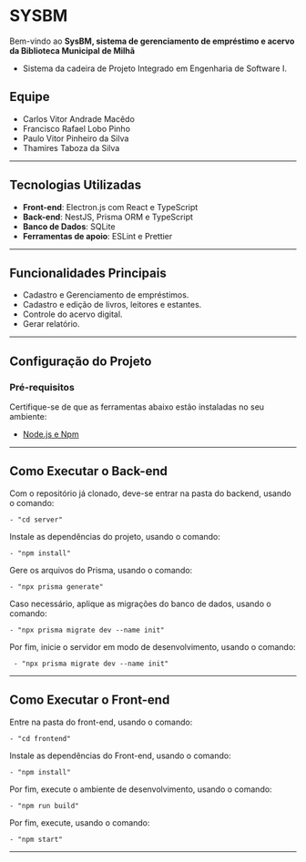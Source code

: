 #  SYSBM

Bem-vindo ao **SysBM, sistema  de gerenciamento de empréstimo e acervo da Biblioteca Municipal de Milhã**
- Sistema da cadeira de Projeto Integrado em Engenharia de Software I.

##  Equipe

- Carlos Vitor Andrade Macêdo
- Francisco Rafael Lobo Pinho
- Paulo Vitor Pinheiro da Silva
- Thamires Taboza da Silva

---

##  Tecnologias Utilizadas

- **Front-end**: Electron.js com React e TypeScript
- **Back-end**: NestJS, Prisma ORM e TypeScript
- **Banco de Dados**: SQLite
- **Ferramentas de apoio**: ESLint e Prettier

---

## Funcionalidades Principais

- Cadastro e Gerenciamento de empréstimos.
- Cadastro e edição de livros, leitores e estantes.
- Controle do acervo digital.
- Gerar relatório.

---

## Configuração do Projeto

### Pré-requisitos

Certifique-se de que as ferramentas abaixo estão instaladas no seu ambiente:
- [Node.js e Npm](https://nodejs.org/)

---

## Como Executar o Back-end 

Com o repositório já clonado, deve-se entrar na pasta do backend, usando o comando:

    - "cd server"

Instale as dependências do projeto, usando o comando:

    - "npm install"

Gere os arquivos do Prisma, usando o comando:

    - "npx prisma generate"

Caso necessário, aplique as migrações do banco de dados, usando o comando:

    - "npx prisma migrate dev --name init"

Por fim, inicie o servidor em modo de desenvolvimento, usando o comando:

     - "npx prisma migrate dev --name init"
---

## Como Executar o Front-end

Entre na pasta do front-end, usando o comando:

    - "cd frontend"

Instale as dependências do Front-end, usando o comando:

    - "npm install"

Por fim, execute o ambiente de desenvolvimento, usando o comando:

    - "npm run build"

  Por fim, execute, usando o comando:

    - "npm start"

---
